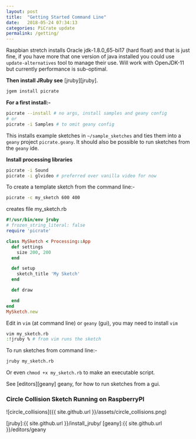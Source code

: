 ```yaml
---
layout: post
title:  "Getting Started Command Line"
date:   2018-05-24 07:34:13
categories: PiCrate update
permalink: /getting/
---
```

Raspbian stretch installs Oracle jdk-1.8.0_65-bi17 (hard float) and that is just fine, if you have more that one version of java installed you could use `update-alternatives` tool to manage their use. Will work with OpenJDK-11 but currently performance is sub-optimal.

__Then install JRuby see__ [jruby][jruby].

```bash
jgem install picrate
```

__For a first install:-__

```bash
picrate --install # no args, install samples and geany config
# or
picrate -i Samples # to omit geany config
```

This installs example sketches in `~/sample_sketches` and ties them into a `geany` project `picrate.geany`. It should also be possible to run sketches from the `geany` ide.

__Install processing libraries__

```bash
picrate -i Sound
picrate -i glvideo # preferred over vanilla video for now
```

To create a template sketch from the command line:-

```bash
picrate -c my_sketch 600 400
```
creates file my_sketch.rb

```ruby
#!/usr/bin/env jruby
# frozen_string_literal: false
require 'picrate'

class MySketch < Processing::App
  def settings
    size 200, 200
  end

  def setup
    sketch_title 'My Sketch'
  end

  def draw

  end
end
MySketch.new

```

Edit in `vim` (at command line) or `geany` (gui), you may need to install `vim`
```bash
vim my_sketch.rb
:!jruby % # from vim runs the sketch
```

To run sketches from command line:-

```bash
jruby my_sketch.rb
```

Or even `chmod +x my_sketch.rb` to make an executable script.

See [editors][geany] geany, for how to run sketches from a gui.

### Circle Collision Sketch Running on RaspberryPI

![circle_collisions]({{ site.github.url }}/assets/circle_collisions.png)

[jruby]:{{ site.github.url }}/install_jruby/
[geany]:{{ site.github.url }}/editors/geany
